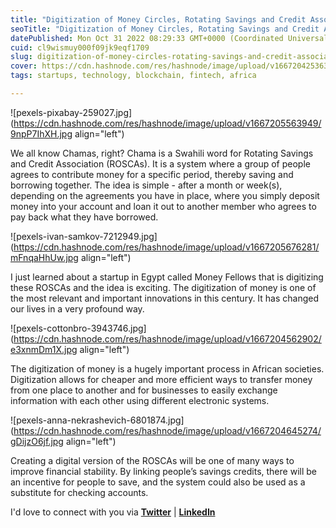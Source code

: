 ```yaml
---
title: "Digitization of Money Circles, Rotating Savings and Credit Association(ROSCAs)"
seoTitle: "Digitization of Money Circles, Rotating Savings and Credit Association"
datePublished: Mon Oct 31 2022 08:29:33 GMT+0000 (Coordinated Universal Time)
cuid: cl9wismuy000f09jk9eqf1709
slug: digitization-of-money-circles-rotating-savings-and-credit-associationroscas
cover: https://cdn.hashnode.com/res/hashnode/image/upload/v1667204253635/6VURpoOQc.jpg
tags: startups, technology, blockchain, fintech, africa

---
```


![pexels-pixabay-259027.jpg](https://cdn.hashnode.com/res/hashnode/image/upload/v1667205563949/9npP7IhXH.jpg align="left")

We all know Chamas, right? Chama is a Swahili word for Rotating Savings and Credit Association (ROSCAs). It is a system where a group of people agrees to contribute money for a specific period, thereby saving and borrowing together. The idea is simple - after a month or week(s), depending on the agreements you have in place, where you simply deposit money into your account and loan it out to another member who agrees to pay back what they have borrowed.

![pexels-ivan-samkov-7212949.jpg](https://cdn.hashnode.com/res/hashnode/image/upload/v1667205676281/mFnqaHhUw.jpg align="left")

I just learned about a startup in Egypt called Money Fellows that is digitizing these ROSCAs and the idea is exciting. The digitization of money is one of the most relevant and important innovations in this century. It has changed our lives in a very profound way.

![pexels-cottonbro-3943746.jpg](https://cdn.hashnode.com/res/hashnode/image/upload/v1667204562902/e3xnmDm1X.jpg align="left")

The digitization of money is a hugely important process in African societies. Digitization allows for cheaper and more efficient ways to transfer money from one place to another and for businesses to easily exchange information with each other using different electronic systems.

![pexels-anna-nekrashevich-6801874.jpg](https://cdn.hashnode.com/res/hashnode/image/upload/v1667204645274/gDijzO6jf.jpg align="left")

Creating a digital version of the ROSCAs will be one of many ways to improve financial stability. By linking people’s savings credits, there will be an incentive for people to save, and the system could also be used as a substitute for checking accounts.

I'd love to connect with you via [**Twitter**](https://twitter.com/bonaogeto) | [**LinkedIn**](https://www.linkedin.com/in/bonaventureogeto/)